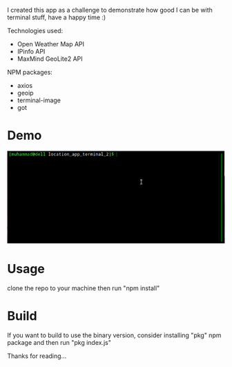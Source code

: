 I created this app as a challenge to demonstrate 
how good I can be with terminal stuff, have a happy time :)

Technologies used:

- Open Weather Map API
- IPinfo API
- MaxMind GeoLite2 API

NPM packages:
- axios
- geoip
- terminal-image
- got

# Demo
![demo](demo.gif)

# Usage
clone the repo to your machine then run "npm install"

# Build
If you want to build to use the binary version,
consider installing "pkg" npm package and then run "pkg index.js"

Thanks for reading...
